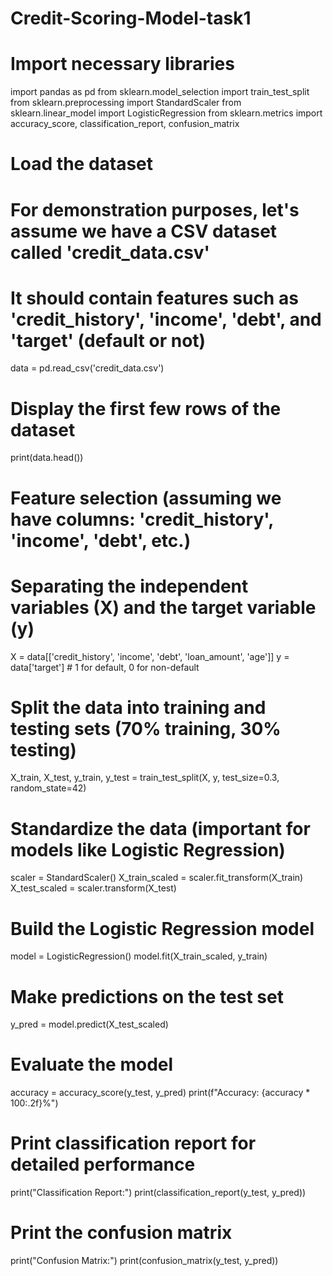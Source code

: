 # Credit-Scoring-Model-task1
# Import necessary libraries
import pandas as pd
from sklearn.model_selection import train_test_split
from sklearn.preprocessing import StandardScaler
from sklearn.linear_model import LogisticRegression
from sklearn.metrics import accuracy_score, classification_report, confusion_matrix

# Load the dataset
# For demonstration purposes, let's assume we have a CSV dataset called 'credit_data.csv'
# It should contain features such as 'credit_history', 'income', 'debt', and 'target' (default or not)
data = pd.read_csv('credit_data.csv')

# Display the first few rows of the dataset
print(data.head())

# Feature selection (assuming we have columns: 'credit_history', 'income', 'debt', etc.)
# Separating the independent variables (X) and the target variable (y)
X = data[['credit_history', 'income', 'debt', 'loan_amount', 'age']]
y = data['target']  # 1 for default, 0 for non-default

# Split the data into training and testing sets (70% training, 30% testing)
X_train, X_test, y_train, y_test = train_test_split(X, y, test_size=0.3, random_state=42)

# Standardize the data (important for models like Logistic Regression)
scaler = StandardScaler()
X_train_scaled = scaler.fit_transform(X_train)
X_test_scaled = scaler.transform(X_test)

# Build the Logistic Regression model
model = LogisticRegression()
model.fit(X_train_scaled, y_train)

# Make predictions on the test set
y_pred = model.predict(X_test_scaled)

# Evaluate the model
accuracy = accuracy_score(y_test, y_pred)
print(f"Accuracy: {accuracy * 100:.2f}%")

# Print classification report for detailed performance
print("Classification Report:")
print(classification_report(y_test, y_pred))

# Print the confusion matrix
print("Confusion Matrix:")
print(confusion_matrix(y_test, y_pred))

